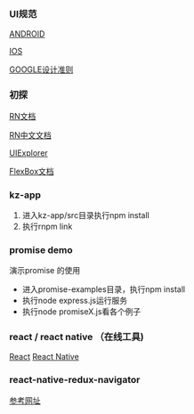 ### UI规范
[ANDROID](https://material.google.com/)

[IOS](https://developer.apple.com/ios/human-interface-guidelines/)

[GOOGLE设计准则](http://www.google.com/design/)

### 初探

[RN文档](https://facebook.github.io/react-native/docs/getting-started.html)

[RN中文文档](http://reactnative.cn/)

[UIExplorer](https://github.com/facebook/react-native/tree/master/Examples/UIExplorer)

[FlexBox文档](http://www.ruanyifeng.com/blog/2015/07/flex-grammar.html)

### kz-app
1. 进入kz-app/src目录执行npm install
2. 执行rnpm link

### promise demo
演示promise 的使用
- 进入promise-examples目录，执行npm install
- 执行node express.js运行服务
- 执行node promiseX.js看各个例子


### react / react native （在线工具)
[React](https://jsfiddle.net/reactjs/69z2wepo/)
[React Native](https://rnplay.org/)

### react-native-redux-navigator
[参考网址](https://github.com/ramroll/react-native-redux-navigator)
